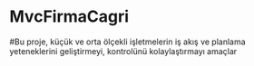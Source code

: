# MvcFirmaCagri
#Bu proje, küçük ve orta ölçekli işletmelerin iş akış ve planlama yeteneklerini geliştirmeyi, kontrolünü kolaylaştırmayı amaçlar

